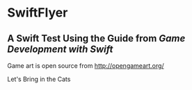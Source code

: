 # SwiftFlyer
## A Swift Test Using the Guide from *Game Development with Swift*
Game art is open source from http://opengameart.org/

Let's Bring in the Cats
